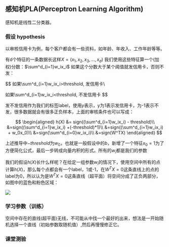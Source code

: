 ## 感知机PLA(Perceptron Learning Algorithm)

感知机是线性二分类器。

### 假设 hypothesis

以审核信用卡为例，每个客户都会有一些资料，如年龄、年收入、工作年龄等等。

有d个特征的一条数据长这样$X = (x_1, x_2, x_3,\dots,x_d)$ 我们使用这些特征算一个(加权)分数：$\sum^d_{i=1}w_ix_i$ 如果这个分数大于某个阈值就发信用卡，否则不发：

$$
如果\sum^d_{i=1}w_ix_i>threshold, 发信用卡\\

如果\sum^d_{i=1}w_ix_i<threshold, 不发信用卡
$$

发不发信用作为我们的标签label，使用$y$表示，y为1表示发信用卡，为-1表示不发，很多数据就会有很多正负样本，上面的审核条件也可以写成：

$$
\begin{aligned}
h(X) &= sign((\sum^d_{i=1}w_ix_i) - threshold)\\
&=sign((\sum^d_{i=1}w_ix_i) +(-threshold)*1)\\
&=sign((\sum^d_{i=1}w_ix_i) + w_0x_0)\\
&=sign(\sum^d_{i=0}w_ix_i)\\
&=sign(W^TX)
\end{aligned}
$$

上述推导中$-threshold$为$w_0$，也就是一般假设中的$b$，新增了一个特征$x_0=1$为了方便简化公式，最后一步转成向量内积的形式。所有的$w_i$都是我们的参数

我们的假设$h(X)$长什么样呢？在给定一组参数$w_i$的情况下，使用空间中所有的点计算$h(X)$，那么每个点都会有一个label，1或-1，在$W^TX=0$这条直线上的点的label为0，所以认为是$W^TX=0$这条直线（超平面）将空间分成了正负两部分，如图中的蓝色和粉色区域：

![](C:\Users\xiao\GoogleDrive\Code\github\machine_learning_rebuild\pic\pla_perceptrons.png)



### 学习参数（训练）

空间中存在的直线(超平面)无线，不可能从中找一个最好的出来，想法是一开始随机选择一个直线（初始参数取随机值）,然后再慢慢修正它。

### 课堂测验

